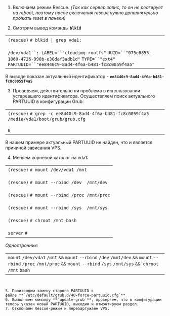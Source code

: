 

1. Включаем режим Rescue. _(Так как сервер завис, то он не реагирует на reboot, поэтому после включения rescue нужно дополнительно прожать reset в панели)_

2. Смотрим вывод команды **`blkid`**

|   |
|---|
|`(rescue)` `# blkid \| grep vda1:`<br><br>`/dev/vda1``: LABEL=``"cloudimg-rootfs"` `UUID=``"075e8855-1060-4726-990b-e30daf3adb1d"` `TYPE=``"ext4"` `PARTUUID=``"ee8440c9-8ad4-4f6a-b481-fc8c0059f4a5"`|

В выводе показан актуальный идентификатор - **`ee8440c9-8ad4-4f6a-b481-fc8c0059f4a5`**

3. Проверяем, действительно ли проблема в использовании устаревшего идентификатора. Осуществляем поиск актуального PARTUUID в конфигурации Grub:

|   |
|---|
|`(rescue)` `# grep -c ee8440c9-8ad4-4f6a-b481-fc8c0059f4a5 /media/vda1/boot/grub/grub.cfg`<br><br>`0`|

В нашем примере актуальный PARTUUID не найден, что и является причиной зависания VPS.

4. Меняем корневой каталог на vda1:

|   |
|---|
|`(rescue)` `# mount /dev/vda1 /mnt`<br><br>`(rescue)` `# mount --rbind /dev  /mnt/dev`<br><br>`(rescue)` `# mount --rbind /proc /mnt/proc`<br><br>`(rescue)` `# mount --rbind /sys  /mnt/sys`<br><br>`(rescue)` `# chroot /mnt bash`<br><br>`server` `#`|

_Однострочник:_

|   |
|---|
|`mount` `/dev/vda1` `/mnt` `&&` `mount` `--rbind` `/dev` `/mnt/dev` `&&` `mount` `--rbind` `/proc` `/mnt/proc` `&&` `mount` `--rbind` `/sys` `/mnt/sys` `&& chroot` `/mnt` `bash`
```


5. Производим замену старого PARTUUID в файле **`/etc/default/grub.d/40-force-partuuid.cfg`**
6. Выполняем команду **`update-grub`**, проверяем, что в конфигурации теперь указан новый PARTUUID, выходим и отмонтируем раздел.
7. Отключаем Rescue-режим и перезаргужаем VPS.
